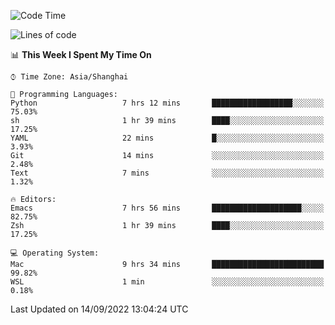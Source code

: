 <!--START_SECTION:waka-->
![Code Time](http://img.shields.io/badge/Code%20Time-861%20hrs%2053%20mins-blue)

![Lines of code](https://img.shields.io/badge/From%20Hello%20World%20I%27ve%20Written-22%20Thousand%20lines%20of%20code-blue)

📊 **This Week I Spent My Time On** 

```text
⌚︎ Time Zone: Asia/Shanghai

💬 Programming Languages: 
Python                   7 hrs 12 mins       ██████████████████░░░░░░░   75.03% 
sh                       1 hr 39 mins        ████░░░░░░░░░░░░░░░░░░░░░   17.25% 
YAML                     22 mins             █░░░░░░░░░░░░░░░░░░░░░░░░   3.93% 
Git                      14 mins             ░░░░░░░░░░░░░░░░░░░░░░░░░   2.48% 
Text                     7 mins              ░░░░░░░░░░░░░░░░░░░░░░░░░   1.32%

🔥 Editors: 
Emacs                    7 hrs 56 mins       ████████████████████░░░░░   82.75% 
Zsh                      1 hr 39 mins        ████░░░░░░░░░░░░░░░░░░░░░   17.25%

💻 Operating System: 
Mac                      9 hrs 34 mins       █████████████████████████   99.82% 
WSL                      1 min               ░░░░░░░░░░░░░░░░░░░░░░░░░   0.18%

```


 Last Updated on 14/09/2022 13:04:24 UTC
<!--END_SECTION:waka-->
